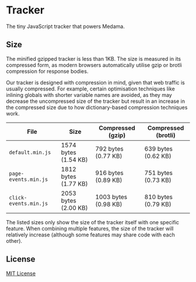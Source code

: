 # Tracker

The tiny JavaScript tracker that powers Medama.

## Size

The minified gzipped tracker is less than 1KB. The size is measured in its compressed form, as modern browsers automatically utilise gzip or brotli compression for response bodies.

Our tracker is designed with compression in mind, given that web traffic is usually compressed. For example, certain optimisation techniques like inlining globals with shorter variable names are avoided, as they may decrease the uncompressed size of the tracker but result in an increase in the compressed size due to how dictionary-based compression techniques work.

| File                  | Size                 | Compressed (gzip)    | Compressed (brotli) |
| --------------------- | -------------------- | -------------------- | ------------------- |
| `default.min.js`      | 1574 bytes (1.54 KB) | 792 bytes (0.77 KB)  | 639 bytes (0.62 KB) |
| `page-events.min.js`  | 1812 bytes (1.77 KB) | 916 bytes (0.89 KB)  | 751 bytes (0.73 KB) |
| `click-events.min.js` | 2053 bytes (2.00 KB) | 1003 bytes (0.98 KB) | 810 bytes (0.79 KB) |

The listed sizes only show the size of the tracker itself with one specific feature. When combining multiple features, the size of the tracker will relatively increase (although some features may share code with each other).

## License

[MIT License](LICENSE)
